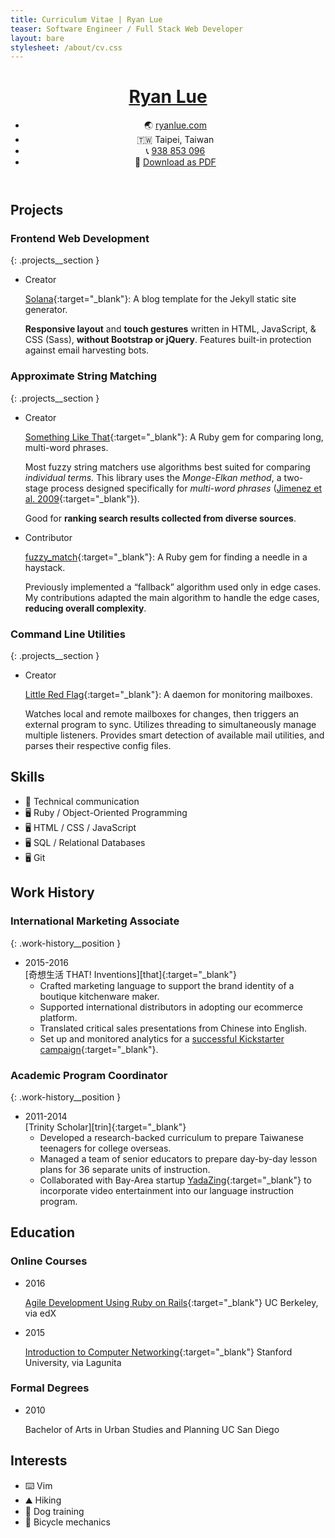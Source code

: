 ```yaml
---
title: Curriculum Vitae | Ryan Lue
teaser: Software Engineer / Full Stack Web Developer
layout: bare
stylesheet: /about/cv.css
---
```


<!---
TODO: Add Chinese version (research how to switch?)
-->

<header>
  <a href="moc.eulnayr04%ollehA3%otliam" class="nameplate__email">
    <h1 class="nameplate__heading">Ryan Lue</h1>
  </a>

  <ul class="nameplate__contact">
    <li><span class="nameplate__contact-list-marker">🌏</span> <a href="http://ryanlue.com/" target="_blank" class="nameplate__blog">ryanlue.com</a></li>
    <li><span class="nameplate__contact-list-marker">🇹🇼</span> Taipei, Taiwan</li>
    <li><span class="nameplate__contact-list-marker">📞</span> <a href="690358839688B2%A3%let" class="nameplate__phone">938 853 096</a></li>
    <li class="nameplate__pdf-link"><span class="nameplate__contact-list-marker">📄</span> <a href="Ryan%20Lue%20(CV).pdf">Download as PDF</a></li>
  </ul>
</header>

Projects
--------

### Frontend Web Development
{: .projects__section }

* <div class="projects__role projects__role--creator">Creator</div>

  <span class="projects__name">[Solana][sol]{:target="_blank"}:</span> A blog template for the Jekyll static site generator.

  **Responsive layout** and **touch gestures** written in HTML, JavaScript, & CSS (Sass), **without Bootstrap or jQuery**. Features built-in protection against email harvesting bots.

### Approximate String Matching
{: .projects__section }

* <div class="projects__role projects__role--creator">Creator</div>

  <span class="projects__name">[Something Like That][slt]{:target="_blank"}:</span> A Ruby gem for comparing long, multi-word phrases.

  Most fuzzy string matchers use algorithms best suited for comparing _individual terms._ This library uses the <dfn>Monge-Elkan method</dfn>, a two-stage process designed specifically for _multi-word phrases_ ([Jimenez et al. 2009][mem]{:target="_blank"}).
  
  Good for **ranking search results collected from diverse sources**.

* <div class="projects__role projects__role--contributor">Contributor</div>

  <span class="projects__name">[fuzzy\_match][fm]{:target="_blank"}:</span> A Ruby gem for finding a needle in a haystack.

  Previously implemented a “fallback” algorithm used only in edge cases. My contributions adapted the main algorithm to handle the edge cases, **reducing overall complexity**.

### Command Line Utilities
{: .projects__section }

* <div class="projects__role projects__role--creator">Creator</div>

  <span class="projects__name">[Little Red Flag][lrf]{:target="_blank"}:</span> A daemon for monitoring mailboxes.

  Watches local and remote mailboxes for changes, then triggers an external program to sync. Utilizes threading to simultaneously manage multiple listeners. Provides smart detection of available mail utilities, and parses their respective config files.

Skills
------

* <span class="skills__list-marker">💬</span> Technical communication  
* <span class="skills__list-marker">🖥️</span> Ruby / Object-Oriented Programming
* <span class="skills__list-marker">🖥️</span> HTML / CSS / JavaScript
* <span class="skills__list-marker">🖥️</span> SQL / Relational Databases
* <span class="skills__list-marker">🖥️</span> Git

Work History
------------

### International Marketing Associate
{: .work-history__position }

* <div class="work-history__tenure">2015-2016</div>
  [奇想生活 THAT! Inventions][that]{:target="_blank"}

  * Crafted marketing language to support the brand identity of a boutique kitchenware maker.
  * Supported international distributors in adopting our ecommerce platform.
  * Translated critical sales presentations from Chinese into English.
  * Set up and monitored analytics for a [successful Kickstarter
  campaign][freez]{:target="_blank"}.

### Academic Program Coordinator
{: .work-history__position }

* <div class="work-history__tenure">2011-2014</div>
  [Trinity Scholar][trin]{:target="_blank"}

  * Developed a research-backed curriculum to prepare Taiwanese teenagers for college overseas.
  * Managed a team of senior educators to prepare day-by-day lesson plans for 36 separate units of instruction.
  * Collaborated with Bay-Area startup [YadaZing][yada]{:target="_blank"} to incorporate video entertainment into our language instruction program.

Education
---------

### Online Courses

* <div class="education__date">2016</div>

  [Agile Development Using Ruby on Rails][berk]{:target="_blank"}
  <span class="education__institution">UC Berkeley, via edX</span>
* <div class="education__date">2015</div>

  [Introduction to Computer Networking][stan]{:target="_blank"}
  <span class="education__institution">Stanford University, via Lagunita</span>

### Formal Degrees

* <div class="education__date">2010</div>

  Bachelor of Arts in Urban Studies and Planning
  <span class="education__institution">UC San Diego</span>

Interests
---------

* <span class="interests__list-marker">⌨️</span> Vim
* <span class="interests__list-marker">⛰️</span> Hiking
* <span class="interests__list-marker">🐶</span> Dog training
* <span class="interests__list-marker">🔧</span> Bicycle mechanics

<script type="text/javascript">
var Contact = {};

Contact.deobfuscateLink = function(element) {
    var absolutePath   = element.href,
        pathSegments   = absolutePath.split('/'),
        obfuscatedLink = pathSegments[pathSegments.length - 1],
        unreversedLink = obfuscatedLink.split('').reverse().join(''),
        deobfuscation  = decodeURIComponent(unreversedLink);
    return deobfuscation;
}

Contact.patchButtons = function(klass) {
    var elements = document.getElementsByClassName(klass);
    for (i = 0; i < elements.length; i++) {
        elements[i].href = Contact.deobfuscateLink(elements[i]);
    }
}

Contact.patchButtons('nameplate__email');
Contact.patchButtons('nameplate__phone');
</script>

[gh]: https://github.com/rlue/
[sol]: https://github.com/rlue/jekyll-solana
[slt]: https://github.com/rlue/something_like_that
[mem]: http://www.gelbukh.com/CV/Publications/2009/Generalized%20Mongue-Elkan%20Method%20for%20Approximate%20Text%20String.pdf
[fm]: https://github.com/seamusabshere/fuzzy_match/pull/24
[lrf]: https://github.com/rlue/little_red_flag
[that]: https://thatinventions.com/
[freez]: https://www.kickstarter.com/projects/that/freezthat-frozen-treats-in-a-flash
[trin]: http://trinityscholar.com/
[yada]: https://angel.co/yadazing
[stan]: https://lagunita.stanford.edu/courses/Engineering/Networking-SP/SelfPaced/info
[berk]: https://courses.edx.org/courses/course-v1:BerkeleyX+CS169.1x+3T2015SP/info
